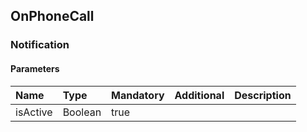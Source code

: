 ## OnPhoneCall


### Notification

#### Parameters

|Name|Type|Mandatory|Additional|Description|
|:---|:---|:--------|:---------|:----------|
|isActive|Boolean|true|||
